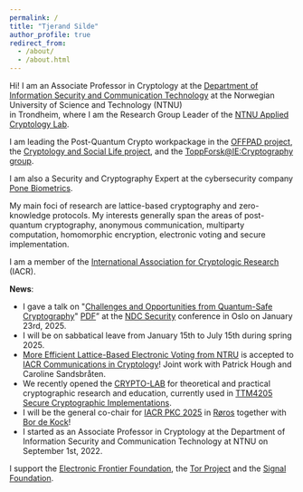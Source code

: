 ```yaml
---
permalink: /
title: "Tjerand Silde"
author_profile: true
redirect_from:
  - /about/
  - /about.html
---
```


Hi! I am an Associate Professor in Cryptology at the [Department of Information Security and Communication Technology](https://www.ntnu.edu/iik) at the Norwegian University of Science and Technology (NTNU)  
in Trondheim, where I am the Research Group Leader of the [NTNU Applied Cryptology Lab](https://www.ntnu.edu/iik/nacl-lab).

I am leading the Post-Quantum Crypto workpackage in the [OFFPAD project](https://prosjektbanken.forskningsradet.no/en/project/FORISS/321619), the [Cryptology and Social Life project](https://www.ntnu.edu/iik/cryptology-and-social-life), and the [ToppForsk@IE:Cryptography group](https://www.ntnu.edu/web/iik/toppforsk-ie-cryptography). 

I am also a Security and Cryptography Expert at the cybersecurity company [Pone Biometrics](https://ponebiometrics.com).

My main foci of research are lattice-based cryptography and zero-knowledge protocols. My interests generally span the areas of post-quantum cryptography, anonymous communication, multiparty computation, homomorphic encryption, electronic voting and secure implementation.


I am a member of the [International Association for Cryptologic Research](https://iacr.org) (IACR).

**News**:

- I gave a talk on "[Challenges and Opportunities from Quantum-Safe Cryptography](https://www.youtube.com/watch?v=Ph8yoeN6ZwE)" [PDF](https://tjerandsilde.no/files/PQC.pdf)”
 at the [NDC Security](https://ndc-security.com/speakers/tjerand-silde) conference in Oslo on January 23rd, 2025.
- I will be on sabbatical leave from January 15th to July 15th during spring 2025.
- [More Efficient Lattice-Based Electronic Voting from NTRU](https://eprint.iacr.org/2023/933) is accepted to [IACR Communications in Cryptology](https://cic.iacr.org)! Joint work with Patrick Hough and Caroline Sandsbråten.
- We recently opened the [CRYPTO-LAB](cryptolab) for theoretical and practical cryptographic research and education, currently used in [TTM4205 Secure Cryptographic Implementations](http://ttm4205.iik.ntnu.no).
- I will be the general co-chair for [IACR PKC 2025](https://pkc.iacr.org/2025) in [Røros](https://www.visitnorway.com/places-to-go/trondelag/roros) together with [Bor de Kock](https://bordekock.nl)!
- I started as an Associate Professor in Cryptology at the Department of Information Security and Communication Technology at NTNU on September 1st, 2022.

I support the [Electronic Frontier Foundation](https://supporters.eff.org/donate/join-eff-4), the [Tor Project](https://donate.torproject.org) and the [Signal Foundation](https://signal.org/donate).
